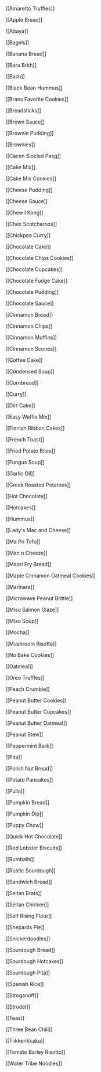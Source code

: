 
[[Amaretto Truffles]]

[[Apple Bread]]

[[Attaya]]

[[Bagels]]

[[Banana Bread]]

[[Bara Brith]]

[[Bash]]

[[Black Bean Hummus]]

[[Brans Favorite Cookies]]

[[Breadsticks]]

[[Brown Sauce]]

[[Brownie Pudding]]

[[Brownies]]

[[Cacen Siocled Pasg]]

[[Cake Mix]]

[[Cake Mix Cookies]]

[[Cheese Pudding]]

[[Cheese Sauce]]

[[Chew I Kong]]

[[Chex Scotcharoos]]

[[Chickpea Curry]]

[[Chocolate Cake]]

[[Chocolate Chips Cookies]]

[[Chocolate Cupcakes]]

[[Chocolate Fudge Cake]]

[[Chocolate Pudding]]

[[Chocolate Sauce]]

[[Cinnamon Bread]]

[[Cinnamon Chips]]

[[Cinnamon Muffins]]

[[Cinnamon Scones]]

[[Coffee Cake]]

[[Condensed Soup]]

[[Cornbread]]

[[Curry]]

[[Dirt Cake]]

[[Easy Waffle Mix]]

[[Finnish Ribbon Cakes]]

[[French Toast]]

[[Fried Potato Bites]]

[[Fungus Soup]]

[[Garlic Oil]]

[[Greek Roasted Potatoes]]

[[Hot Chocolate]]

[[Hotcakes]]

[[Hummus]]

[[Lady's Mac and Cheese]]

[[Ma Po Tofu]]

[[Mac n Cheeze]]

[[Maori Fry Bread]]

[[Maple Cinnamon Oatmeal Cookies]]

[[Marinara]]

[[Microwave Peanut Brittle]]

[[Miso Salmon Glaze]]

[[Miso Soup]]

[[Mocha]]

[[Mushroom Risotto]]

[[No Bake Cookies]]

[[Oatmeal]]

[[Oreo Truffles]]

[[Peach Crumble]]

[[Peanut Butter Cookies]]

[[Peanut Butter Cupcakes]]

[[Peanut Butter Oatmeal]]

[[Peanut Stew]]

[[Peppermint Bark]]

[[Pita]]

[[Polish Nut Bread]]

[[Potato Pancakes]]

[[Pulla]]

[[Pumpkin Bread]]

[[Pumpkin Dip]]

[[Puppy Chow]]

[[Quick Hot Chocolate]]

[[Red Lobster Biscuits]]

[[Rumballs]]

[[Rustic Sourdough]]

[[Sandwich Bread]]

[[Seitan Brats]]

[[Seitan Chicken]]

[[Self Rising Flour]]

[[Shepards Pie]]

[[Snickerdoodles]]

[[Sourdough Bread]]

[[Sourdough Hotcakes]]

[[Sourdough Pita]]

[[Spanish Rice]]

[[Stroganoff]]

[[Strudel]]

[[Teas]]

[[Three Bean Chili]]

[[Tiikkerikkaku]]

[[Tomato Barley Risotto]]

[[Water Tribe Noodles]]
